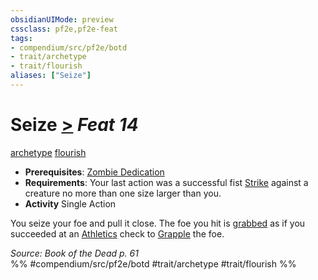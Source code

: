 ```yaml
---
obsidianUIMode: preview
cssclass: pf2e,pf2e-feat
tags:
- compendium/src/pf2e/botd
- trait/archetype
- trait/flourish
aliases: ["Seize"]
---
```

# Seize  [>](/rules/core-rulebook/chapter-9-playing-the-game.md#Actions "Single Action") *Feat 14*  
[archetype](/rules/traits/archetype.md)  [flourish](/rules/traits/flourish.md)  

- **Prerequisites**: [Zombie Dedication](/compendium/feats/zombie-dedication-botd.md)
- **Requirements**: Your last action was a successful fist [Strike](/rules/actions/strike.md) against a creature no more than one size larger than you.
- **Activity** Single Action

You seize your foe and pull it close. The foe you hit is [grabbed](/rules/conditions.md#Grabbed) as if you succeeded at an [Athletics](/compendium/skills.md#Athletics) check to [Grapple](/rules/actions/grapple.md) the foe.

*Source: Book of the Dead p. 61*  
%% #compendium/src/pf2e/botd #trait/archetype #trait/flourish %%